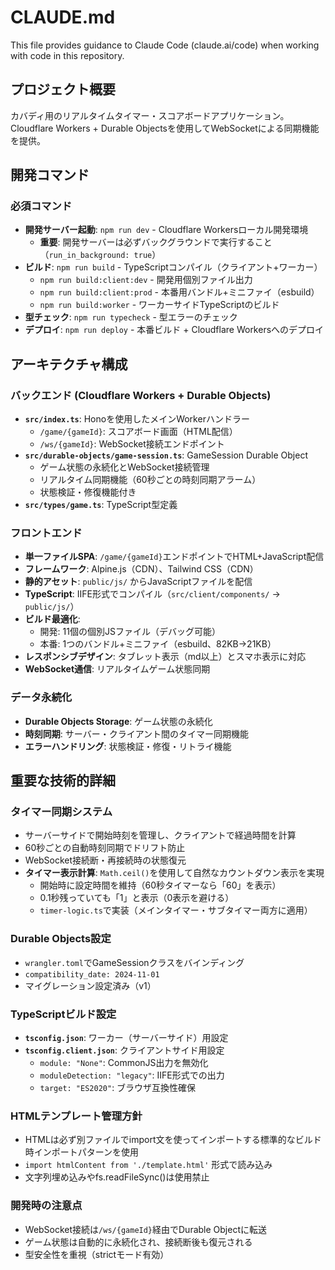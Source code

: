 # CLAUDE.md

This file provides guidance to Claude Code (claude.ai/code) when working with code in this repository.

## プロジェクト概要

カバディ用のリアルタイムタイマー・スコアボードアプリケーション。Cloudflare Workers + Durable Objectsを使用してWebSocketによる同期機能を提供。

## 開発コマンド

### 必須コマンド
- **開発サーバー起動**: `npm run dev` - Cloudflare Workersローカル開発環境
  - **重要**: 開発サーバーは必ずバックグラウンドで実行すること（`run_in_background: true`）
- **ビルド**: `npm run build` - TypeScriptコンパイル（クライアント+ワーカー）
  - `npm run build:client:dev` - 開発用個別ファイル出力
  - `npm run build:client:prod` - 本番用バンドル+ミニファイ（esbuild）
  - `npm run build:worker` - ワーカーサイドTypeScriptのビルド
- **型チェック**: `npm run typecheck` - 型エラーのチェック
- **デプロイ**: `npm run deploy` - 本番ビルド + Cloudflare Workersへのデプロイ

## アーキテクチャ構成

### バックエンド (Cloudflare Workers + Durable Objects)
- **`src/index.ts`**: Honoを使用したメインWorkerハンドラー
  - `/game/{gameId}`: スコアボード画面（HTML配信）
  - `/ws/{gameId}`: WebSocket接続エンドポイント
- **`src/durable-objects/game-session.ts`**: GameSession Durable Object
  - ゲーム状態の永続化とWebSocket接続管理
  - リアルタイム同期機能（60秒ごとの時刻同期アラーム）
  - 状態検証・修復機能付き
- **`src/types/game.ts`**: TypeScript型定義

### フロントエンド
- **単一ファイルSPA**: `/game/{gameId}`エンドポイントでHTML+JavaScript配信
- **フレームワーク**: Alpine.js（CDN）、Tailwind CSS（CDN）
- **静的アセット**: `public/js/` からJavaScriptファイルを配信
- **TypeScript**: IIFE形式でコンパイル（`src/client/components/` → `public/js/`）
- **ビルド最適化**:
  - 開発: 11個の個別JSファイル（デバッグ可能）
  - 本番: 1つのバンドル+ミニファイ（esbuild、82KB→21KB）
- **レスポンシブデザイン**: タブレット表示（md以上）とスマホ表示に対応
- **WebSocket通信**: リアルタイムゲーム状態同期

### データ永続化
- **Durable Objects Storage**: ゲーム状態の永続化
- **時刻同期**: サーバー・クライアント間のタイマー同期機能
- **エラーハンドリング**: 状態検証・修復・リトライ機能

## 重要な技術的詳細

### タイマー同期システム
- サーバーサイドで開始時刻を管理し、クライアントで経過時間を計算
- 60秒ごとの自動時刻同期でドリフト防止
- WebSocket接続断・再接続時の状態復元
- **タイマー表示計算**: `Math.ceil()`を使用して自然なカウントダウン表示を実現
  - 開始時に設定時間を維持（60秒タイマーなら「60」を表示）
  - 0.1秒残っていても「1」と表示（0表示を避ける）
  - `timer-logic.ts`で実装（メインタイマー・サブタイマー両方に適用）

### Durable Objects設定
- `wrangler.toml`でGameSessionクラスをバインディング
- `compatibility_date: 2024-11-01`
- マイグレーション設定済み（v1）

### TypeScriptビルド設定
- **`tsconfig.json`**: ワーカー（サーバーサイド）用設定
- **`tsconfig.client.json`**: クライアントサイド用設定
  - `module: "None"`: CommonJS出力を無効化
  - `moduleDetection: "legacy"`: IIFE形式での出力
  - `target: "ES2020"`: ブラウザ互換性確保

### HTMLテンプレート管理方針
- HTMLは必ず別ファイルでimport文を使ってインポートする標準的なビルド時インポートパターンを使用
- `import htmlContent from './template.html'` 形式で読み込み
- 文字列埋め込みやfs.readFileSync()は使用禁止

### 開発時の注意点
- WebSocket接続は`/ws/{gameId}`経由でDurable Objectに転送
- ゲーム状態は自動的に永続化され、接続断後も復元される
- 型安全性を重視（strictモード有効）